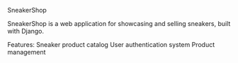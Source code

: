 SneakerShop

SneakerShop is a web application for showcasing and selling sneakers, built with Django.

Features:
    Sneaker product catalog
    User authentication system
    Product management
